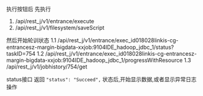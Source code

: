 

执行按钮后
先执行 
1. /api/rest_j/v1/entrance/execute       
2. /api/rest_j/v1/filesystem/saveScript

然后开始轮训状态
1.1 /api/rest_j/v1/entrance/exec_id018028linkis-cg-entrancesz-margin-bigdata-xxjob:9104IDE_hadoop_jdbc_1/status?taskID=754
1.2 /api/rest_j/v1/entrance/exec_id018028linkis-cg-entrancesz-margin-bigdata-xxjob:9104IDE_hadoop_jdbc_1/progressWithResource
1.3 /api/rest_j/v1/jobhistory/754/get


status接口 返回 `"status": "Succeed",` 状态后,开始显示数据,或者显示异常日志操作







